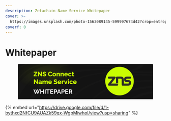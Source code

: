 ```yaml
---
description: Zetachain Name Service Whitepaper
cover: >-
  https://images.unsplash.com/photo-1563089145-599997674d42?crop=entropy&cs=srgb&fm=jpg&ixid=M3wxOTcwMjR8MHwxfHNlYXJjaHw2fHxuZW9ufGVufDB8fHx8MTY4NjU2NDYxOXww&ixlib=rb-4.0.3&q=85
coverY: 0
---
```


# Whitepaper

<figure><img src=".gitbook/assets/Poster Twitter 24 (1).jpg" alt=""><figcaption></figcaption></figure>

{% embed url="https://drive.google.com/file/d/1-bythxd2NfCU9AUAZk59qx-WgpMiwhoI/view?usp=sharing" %}
